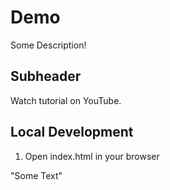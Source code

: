 # Demo

Some Description!

## Subheader

Watch tutorial on YouTube.

## Local Development

1. Open index.html in your browser

"Some Text"